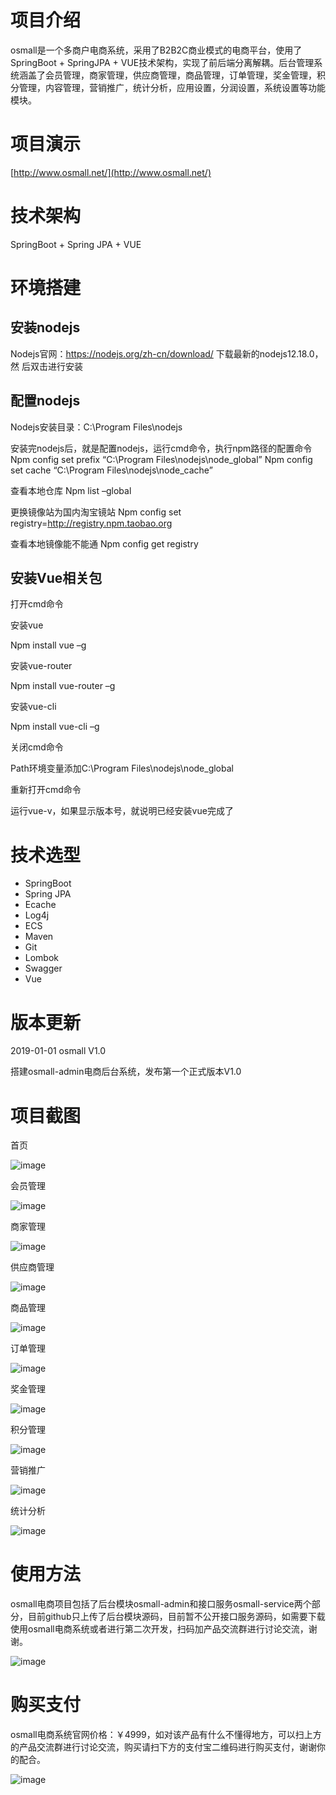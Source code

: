 
# 项目介绍

osmall是一个多商户电商系统，采用了B2B2C商业模式的电商平台，使用了SpringBoot + SpringJPA + VUE技术架构，实现了前后端分离解耦。后台管理系统涵盖了会员管理，商家管理，供应商管理，商品管理，订单管理，奖金管理，积分管理，内容管理，营销推广，统计分析，应用设置，分润设置，系统设置等功能模块。

# 项目演示

[http://www.osmall.net/](http://www.osmall.net/)


# 技术架构

SpringBoot + Spring JPA + VUE 


# 环境搭建
## 安装nodejs
Nodejs官网：https://nodejs.org/zh-cn/download/ 下载最新的nodejs12.18.0，然
后双击进行安装

## 配置nodejs
Nodejs安装目录：C:\Program Files\nodejs

安装完nodejs后，就是配置nodejs，运行cmd命令，执行npm路径的配置命令
Npm config set prefix “C:\Program Files\nodejs\node_global”
Npm config set cache “C:\Program Files\nodejs\node_cache”

查看本地仓库
Npm list –global

更换镜像站为国内淘宝镜站
Npm config set registry=http://registry.npm.taobao.org

查看本地镜像能不能通
Npm config get registry

## 安装Vue相关包

打开cmd命令

安装vue

Npm install vue –g 

安装vue-router

Npm install vue-router –g

安装vue-cli

Npm install vue-cli –g

关闭cmd命令

Path环境变量添加C:\Program Files\nodejs\node_global

重新打开cmd命令

运行vue-v，如果显示版本号，就说明已经安装vue完成了


# 技术选型

- SpringBoot 	
- Spring JPA 	
- Ecache	    
- Log4j	        
- ECS	        
- Maven	        
- Git	        
- Lombok	    
- Swagger	    
- Vue	        

# 版本更新

2019-01-01  osmall V1.0

搭建osmall-admin电商后台系统，发布第一个正式版本V1.0


# 项目截图

首页

![image](https://github.com/ittws/osmall-admin/tree/master/img_storge/2020-06-16T13-22-39.582Z.png)

会员管理

![image](https://github.com/ittws/osmall-admin/tree/master/img_storge/2020-06-16T13-19-55.051Z.png)

商家管理

![image](https://github.com/ittws/osmall-admin/tree/master/img_storge/2020-06-16T13-20-09.152Z.png)

供应商管理

![image](https://github.com/ittws/osmall-admin/tree/master/img_storge/2020-06-16T13-20-30.053Z.png)

商品管理

![image](https://github.com/ittws/osmall-admin/tree/master/img_storge/2020-06-16T13-20-45.891Z.png)

订单管理

![image](https://github.com/ittws/osmall-admin/tree/master/img_storge/2020-06-16T13-20-58.484Z.png)

奖金管理

![image](https://github.com/ittws/osmall-admin/tree/master/img_storge/2020-06-16T13-21-10.702Z.png)

积分管理

![image](https://github.com/ittws/osmall-admin/tree/master/img_storge/2020-06-16T13-21-25.437Z.png)

营销推广

![image](https://github.com/ittws/osmall-admin/tree/master/img_storge/2020-06-16T13-21-59.976Z.png)

统计分析

![image](https://github.com/ittws/osmall-admin/tree/master/img_storge/2020-06-16T13-22-12.257Z.png)

# 使用方法
osmall电商项目包括了后台模块osmall-admin和接口服务osmall-service两个部分，目前github只上传了后台模块源码，目前暂不公开接口服务源码，如需要下载使用osmall电商系统或者进行第二次开发，扫码加产品交流群进行讨论交流，谢谢。

![image](https://github.com/ittws/osmall-admin/tree/master/img_storge/IMG_20200617_154028.png)

# 购买支付
osmall电商系统官网价格：￥4999，如对该产品有什么不懂得地方，可以扫上方的产品交流群进行讨论交流，购买请扫下方的支付宝二维码进行购买支付，谢谢你的配合。

![image](https://github.com/ittws/osmall-admin/tree/master/img_storge/IMG_20200617_154029.jpg)



